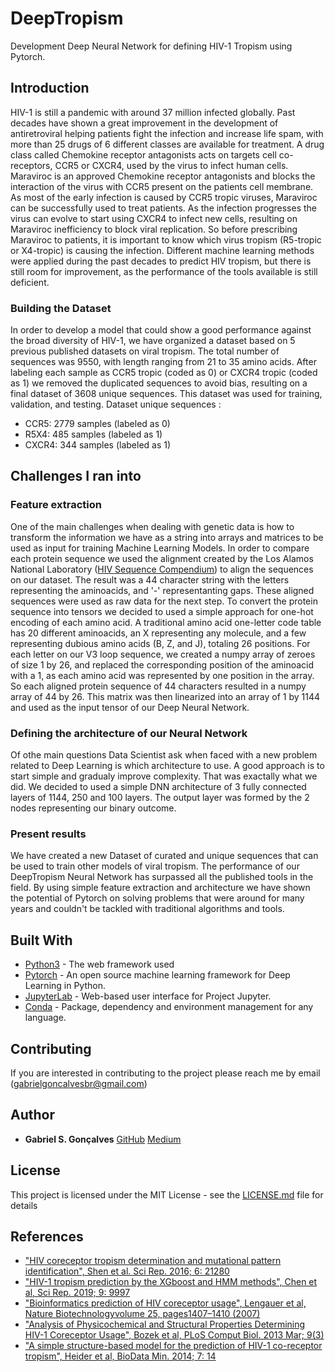 # DeepTropism
Development Deep Neural Network for defining HIV-1 Tropism using Pytorch.

## Introduction
HIV-1 is still a pandemic with around 37 million infected globally. Past decades have shown a great improvement in the development of antiretroviral helping patients fight the infection and increase life spam, with more than 25 drugs of 6 different classes are available for treatment. A drug class called Chemokine receptor antagonists acts on targets cell co-receptors, CCR5 or CXCR4, used by the virus to infect human cells. Maraviroc is an approved Chemokine receptor antagonists and blocks the interaction of the virus with CCR5 present on the patients cell membrane. As most of the early infection is caused by CCR5 tropic viruses, Maraviroc can be successfully used to treat patients. As the infection progresses the virus can evolve to start using CXCR4 to infect new cells, resulting on Maraviroc inefficiency to block viral replication. So before prescribing Maraviroc to patients, it is important to know which virus tropism (R5-tropic or X4-tropic) is causing the infection. Different machine learning methods were applied during the past decades to predict HIV tropism, but there is still room for improvement, as the performance of the tools available is still deficient.

### Building the Dataset
In order to develop a model that could show a good performance against the broad diversity of HIV-1, we have organized a dataset based on 5 previous published datasets on viral tropism. The total number of sequences was 9550, with length ranging from 21 to 35 amino acids. After labeling each sample as CCR5 tropic (coded as 0) or CXCR4 tropic (coded as 1) we removed the duplicated sequences to avoid bias, resulting on a final dataset of 3608 unique sequences. This dataset was used for training, validation, and testing. Dataset unique sequences :

* CCR5: 2779 samples (labeled as 0)
* R5X4: 485 samples (labeled as 1)
* CXCR4: 344 samples (labeled as 1)

## Challenges I ran into
### Feature extraction
One of the main challenges when dealing with genetic data is how to transform the information we have as a string into arrays and matrices to be used as input for training Machine Learning Models. In order to compare each protein sequence we used the alignment created by the Los Alamos National Laboratory ([HIV Sequence Compendium](https://www.hiv.lanl.gov/content/sequence/HIV/COMPENDIUM/compendium.html)) to align the sequences on our dataset. The result was a 44 character string with the letters representing the aminoacids, and '-' representanting gaps. These aligned sequences were used as raw data for the next step. To convert the protein sequence into tensors we decided to used a simple approach for one-hot encoding of each amino acid. A traditional amino acid one-letter code table has 20 different aminoacids, an X representing any molecule, and a few representing dubious amino acids (B, Z, and J), totaling 26 positions. For each letter on our V3 loop sequence, we created a numpy array of zeroes of size 1 by 26, and replaced the corresponding position of the aminoacid with a 1, as each amino acid was represented by one position in the array. So each aligned protein sequence of 44 characters resulted in a numpy array of 44 by 26. This matrix was then linearized into an array of 1 by 1144 and used as the input tensor of our Deep Neural Network.

### Defining the architecture of our Neural Network
Of othe main questions Data Scientist ask when faced with a new problem related to Deep Learning is which architecture to use. A good approach is to start simple and gradualy improve complexity. That was exactally what we did. We decided to used a simple DNN architecture of 3 fully connected layers of 1144, 250 and 100 layers. The output layer was formed by the 2 nodes representing our binary outcome.

### Present results
We have created a new Dataset of curated and unique sequences that can be used to train other models of viral tropism. The performance of our DeepTropism Neural Network has surpassed all the published tools in the field. By using simple feature extraction and architecture we have shown the potential of Pytorch on solving problems that were around for many years and couldn't be tackled with traditional algorithms and tools.

## Built With
* [Python3](https://www.python.org) - The web framework used
* [Pytorch](https://pytorch.org) - An open source machine learning framework for Deep Learning in Python. 
* [JupyterLab](https://jupyterlab.readthedocs.io/en/stable/#) - Web-based user interface for Project Jupyter.
* [Conda](https://docs.conda.io/en/latest/) - Package, dependency and environment management for any language.

## Contributing
If you are interested in contributing to the project please reach me by email (gabrielgoncalvesbr@gmail.com)

## Author
* **Gabriel S. Gonçalves**
[GitHub](https://github.com/GabrielSGoncalves)
[Medium](https://medium.com/@gabrieldossantosgoncalves)

## License
This project is licensed under the MIT License - see the [LICENSE.md](LICENSE.md) file for details

## References

* ["HIV coreceptor tropism determination and mutational pattern identification", Shen et al. Sci Rep. 2016; 6: 21280](https://www.nature.com/articles/srep21280)
* ["HIV-1 tropism prediction by the XGboost and HMM methods", Chen et al, Sci Rep. 2019; 9: 9997](https://www.nature.com/articles/s41598-019-46420-4)
* ["Bioinformatics prediction of HIV coreceptor usage", Lengauer et al, Nature Biotechnologyvolume 25, pages1407–1410 (2007)](https://www.nature.com/articles/nbt1371)
* ["Analysis of Physicochemical and Structural Properties Determining HIV-1 Coreceptor Usage", Bozek et al, PLoS Comput Biol. 2013 Mar; 9(3)](https://journals.plos.org/ploscompbiol/article?id=10.1371/journal.pcbi.1002977)
* ["A simple structure-based model for the prediction of HIV-1 co-receptor tropism", Heider et al, BioData Min. 2014; 7: 14](https://www.ncbi.nlm.nih.gov/pmc/articles/PMC4124776/)
